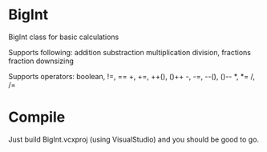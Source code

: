 # BigInt
BigInt class for basic calculations

Supports following:
addition
substraction
multiplication
division, fractions 
fraction downsizing

Supports operators:
boolean, !=, ==
+, +=, ++(), ()++
-, -=, --(), ()--
*, *=
/, /=

# Compile
Just build BigInt.vcxproj (using VisualStudio) and you should be good to go.

